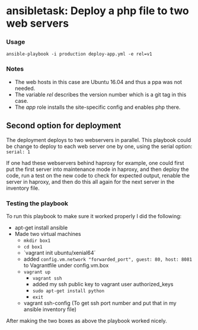 # ansibletask: Deploy a php file to two web servers

### Usage

`ansible-playbook -i production deploy-app.yml -e rel=v1`


### Notes

* The web hosts in this case are Ubuntu 16.04 and thus a ppa was not needed.
* The variable *rel* describes the version number which is a git tag in this case.
* The *app* role installs the site-specific config and enables php there.





## Second option for deployment

The deployment deploys to two webservers in parallel. This playbook could be change to deploy to each web server one by one, using the serial option:
`serial: 1`

If one had these webservers behind haproxy for example, one could first put the first server into maintenance mode in haproxy, and then deploy the code, run a test on the new code to check for expected output, renable the server in haproxy, and then do this all again for the next server in the inventory file.


### Testing the playbook

To run this playbook to make sure it worked properly I did the following:

* apt-get install ansible
* Made two virtual machines
  * `mkdir box1`
  * `cd box1`
  * `vagrant init ubuntu/xenial64´
  * added `config.vm.network "forwarded_port", guest: 80, host: 8081` to Vagrantfile under config.vm.box
  * `vagrant up`
    * `vagrant ssh`
    * added my ssh public key to vagrant user authorized_keys
    * `sudo apt-get install python`
    * `exit`
  * vagrant ssh-config (To get ssh port number and put that in my ansible inventory file)

After making the two boxes as above the playbook worked nicely.



